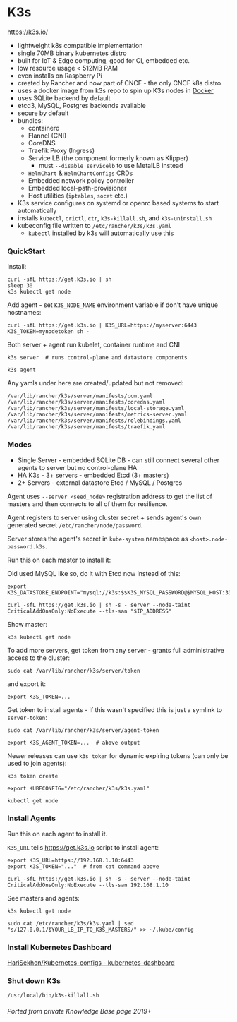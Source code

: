 # K3s

<https://k3s.io/>

- lightweight k8s compatible implementation
- single 70MB binary kubernetes distro
- built for IoT & Edge computing, good for CI, embedded etc.
- low resource usage < 512MB RAM
- even installs on Raspberry Pi
- created by Rancher and now part of CNCF - the only CNCF k8s distro
- uses a docker image from k3s repo to spin up K3s nodes in [Docker](docker.md)
- uses SQLite backend by default
- etcd3, MySQL, Postgres backends available
- secure by default
- bundles:
  - containerd
  - Flannel (CNI)
  - CoreDNS
  - Traefik Proxy (Ingress)
  - Service LB (the component formerly known as Klipper)
    - must `--disable servicelb` to use MetalLB instead
  - `HelmChart` & `HelmChartConfigs` CRDs
  - Embedded network policy controller
  - Embedded local-path-provisioner
  - Host utilities (`iptables`, `socat` etc.)
- K3s service configures on systemd or openrc based systems to start automatically
- installs `kubectl`, `crictl`, `ctr`, `k3s-killall.sh`, and `k3s-uninstall.sh`
- kubeconfig file written to `/etc/rancher/k3s/k3s.yaml`
  - `kubectl` installed by k3s will automatically use this

### QuickStart

Install:

```shell
curl -sfL https://get.k3s.io | sh
sleep 30
k3s kubectl get node
```

Add agent - set `K3S_NODE_NAME` environment variable if don't have unique hostnames:

```shell
curl -sfL https://get.k3s.io | K3S_URL=https://myserver:6443 K3S_TOKEN=mynodetoken sh -
```

Both server + agent run kubelet, container runtime and CNI

```shell
k3s server  # runs control-plane and datastore components
```
```shell
k3s agent
```

Any yamls under here are created/updated but not removed:

```
/var/lib/rancher/k3s/server/manifests/ccm.yaml
/var/lib/rancher/k3s/server/manifests/coredns.yaml
/var/lib/rancher/k3s/server/manifests/local-storage.yaml
/var/lib/rancher/k3s/server/manifests/metrics-server.yaml
/var/lib/rancher/k3s/server/manifests/rolebindings.yaml
/var/lib/rancher/k3s/server/manifests/traefik.yaml
```

### Modes

- Single Server - embedded SQLite DB - can still connect several other agents to server but no control-plane HA
- HA K3s - 3+ servers - embedded Etcd (3+ masters)
- 2+ Servers - external datastore Etcd / MySQL / Postgres

Agent uses `--server <seed_node>` registration address to get the list of masters and then connects to all of them for resilience.

Agent registers to server using cluster secret + sends agent's own generated secret `/etc/rancher/node/password`.

Server stores the agent's secret in `kube-system` namespace as `<host>.node-password.k3s`.

Run this on each master to install it:

Old used MySQL like so, do it with Etcd now instead of this:

```shell
export K3S_DATASTORE_ENDPOINT="mysql://k3s:$$K3S_MYSQL_PASSWORD@$MYSQL_HOST:3306/k3s"
```

```shell
curl -sfL https://get.k3s.io | sh -s - server --node-taint CriticalAddOnsOnly:NoExecute --tls-san "$IP_ADDRESS"
```

Show master:

```shell
k3s kubectl get node
```

To add more servers, get token from any server - grants full administrative access to the cluster:

```shell
sudo cat /var/lib/rancher/k3s/server/token
```

and export it:

```shell
export K3S_TOKEN=...
```

Get token to install agents - if this wasn't specified this is just a symlink to `server-token`:
```shell
sudo cat /var/lib/rancher/k3s/server/agent-token
```

```shell
export K3S_AGENT_TOKEN=...  # above output
```

Newer releases can use `k3s token` for dynamic expiring tokens (can only be used to join agents):

```shell
k3s token create
```

```shell
export KUBECONFIG="/etc/rancher/k3s/k3s.yaml"
```
```shell
kubectl get node
```


### Install Agents

Run this on each agent to install it.

`K3S_URL` tells https://get.k3s.io script to install agent:

```shell
export K3S_URL=https://192.168.1.10:6443
export K3S_TOKEN="..."  # from cat command above
```

```shell
curl -sfL https://get.k3s.io | sh -s - server --node-taint CriticalAddOnsOnly:NoExecute --tls-san 192.168.1.10
```

See masters and agents:

```shell
k3s kubectl get node
```

```shell
sudo cat /etc/rancher/k3s/k3s.yaml | sed "s/127.0.0.1/$YOUR_LB_IP_TO_K3S_MASTERS/" >> ~/.kube/config
```

### Install Kubernetes Dashboard

[HariSekhon/Kubernetes-configs - kubernetes-dashboard](https://github.com/HariSekhon/Kubernetes-configs/blob/master/kubernetes-dashboard/)

### Shut down K3s

```shell
/usr/local/bin/k3s-killall.sh
```

###### Ported from private Knowledge Base page 2019+
